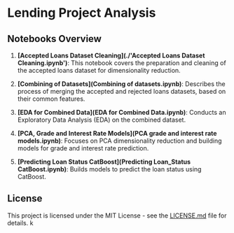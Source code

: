 
# Lending Project Analysis

## Notebooks Overview

1. **[Accepted Loans Dataset Cleaning](./'Accepted Loans Dataset Cleaning.ipynb')**: 
   This notebook covers the preparation and cleaning of the accepted loans dataset for dimensionality reduction.
   
2. **[Combining of Datasets](Combining of datasets.ipynb)**: 
   Describes the process of merging the accepted and rejected loans datasets, based on their common features.

3. **[EDA for Combined Data](EDA for Combined Data.ipynb)**: 
   Conducts an Exploratory Data Analysis (EDA) on the combined dataset.

4. **[PCA, Grade and Interest Rate Models](PCA grade and interest rate models.ipynb)**: 
   Focuses on PCA dimensionality reduction and building models for grade and interest rate prediction.

5. **[Predicting Loan Status CatBoost](Predicting Loan_Status CatBoost.ipynb)**: 
   Builds models to predict the loan status using CatBoost.

## License
This project is licensed under the MIT License - see the [LICENSE.md](./LICENSE.md) file for details.
k
